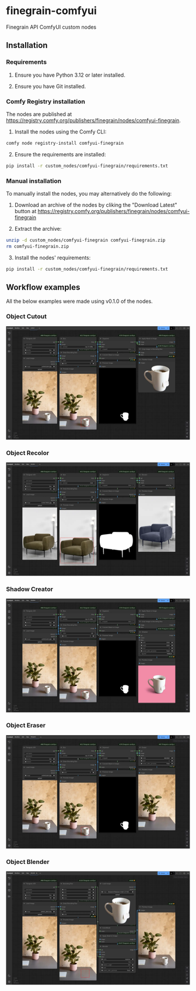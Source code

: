 # finegrain-comfyui

Finegrain API ComfyUI custom nodes

## Installation

### Requirements

1. Ensure you have Python 3.12 or later installed.

2. Ensure you have Git installed.

### Comfy Registry installation

The nodes are published at https://registry.comfy.org/publishers/finegrain/nodes/comfyui-finegrain.

1. Install the nodes using the Comfy CLI:

```bash
comfy node registry-install comfyui-finegrain
```

2. Ensure the requirements are installed:

```bash
pip install -r custom_nodes/comfyui-finegrain/requirements.txt
```

### Manual installation

To manually install the nodes, you may alternatively do the following:

1. Download an archive of the nodes by cliking the "Download Latest" button at
https://registry.comfy.org/publishers/finegrain/nodes/comfyui-finegrain

2. Extract the archive:

```bash
unzip -d custom_nodes/comfyui-finegrain comfyui-finegrain.zip
rm comfyui-finegrain.zip
```

3. Install the nodes' requirements:

```bash
pip install -r custom_nodes/comfyui-finegrain/requirements.txt
```

## Workflow examples

All the below examples were made using v0.1.0 of the nodes.

### Object Cutout

[![Object Cutout example workflow](assets/cutout.webp)](assets/cutout.json)

### Object Recolor

[![Object Recolor example workflow](assets/recolor.webp)](assets/recolor.json)

### Shadow Creator

[![Shadow Creator example workflow](assets/shadow.webp)](assets/shadow.json)

### Object Eraser

[![Object Eraser example workflow](assets/eraser.webp)](assets/eraser.json)

### Object Blender

[![Object Blender example workflow](assets/blender.webp)](assets/blender.json)
